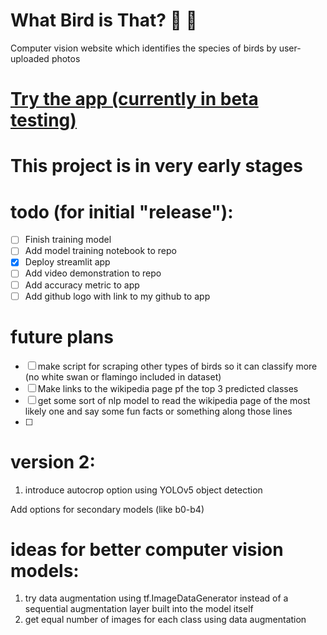 # What Bird is That? 🦜 📸
Computer vision website which identifies the species of birds by user-uploaded photos
# [Try the app (currently in beta testing)](https://what-bird-is-that.streamlit.app/)

# This project is in very early stages

# todo (for initial "release"):
- [ ] Finish training model
- [ ] Add model training notebook to repo
- [X] Deploy streamlit app
- [ ] Add video demonstration to repo
- [ ] Add accuracy metric to app
- [ ] Add github logo with link to my github to app

# future plans
- [ ] make script for scraping other types of birds so it can classify more (no white swan or flamingo included in dataset)
- [ ] Make links to the wikipedia page pf the top 3 predicted classes
- [ ] get some sort of nlp model to read the wikipedia page of the most likely one and say some fun facts or something along those lines
- [ ] 

# version 2:
1. introduce autocrop option using YOLOv5 object detection

Add options for secondary models (like b0-b4)

# ideas for better computer vision models:
1. try data augmentation using tf.ImageDataGenerator instead of a sequential augmentation layer built into the model itself
2. get equal number of images for each class using data augmentation
